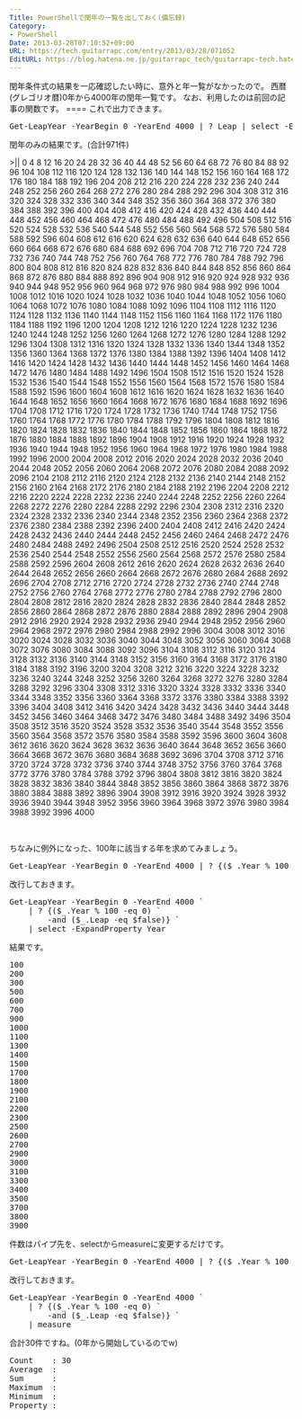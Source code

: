 ```yaml
---
Title: PowerShellで閏年の一覧を出しておく(備忘録)
Category:
- PowerShell
Date: 2013-03-28T07:10:52+09:00
URL: https://tech.guitarrapc.com/entry/2013/03/28/071052
EditURL: https://blog.hatena.ne.jp/guitarrapc_tech/guitarrapc-tech.hatenablog.com/atom/entry/11696248318757675499
---
```


<p>閏年条件式の結果を一応確認したい時に、意外と年一覧がなかったので。 西暦(グレゴリオ暦)0年から4000年の閏年一覧です。 なお、利用したのは前回の記事の関数です。 ==== これで出力できます。</p>
<pre class="brush: powershell">Get-LeapYear -YearBegin 0 -YearEnd 4000 | ? Leap | select -ExpandProperty Year
</pre>
<p>閏年のみの結果です。(合計971件)</p>
<p>&gt;|| 0 4 8 12 16 20 24 28 32 36 40 44 48 52 56 60 64 68 72 76 80 84 88 92 96 104 108 112 116 120 124 128 132 136 140 144 148 152 156 160 164 168 172 176 180 184 188 192 196 204 208 212 216 220 224 228 232 236 240 244 248 252 256 260 264 268 272 276 280 284 288 292 296 304 308 312 316 320 324 328 332 336 340 344 348 352 356 360 364 368 372 376 380 384 388 392 396 400 404 408 412 416 420 424 428 432 436 440 444 448 452 456 460 464 468 472 476 480 484 488 492 496 504 508 512 516 520 524 528 532 536 540 544 548 552 556 560 564 568 572 576 580 584 588 592 596 604 608 612 616 620 624 628 632 636 640 644 648 652 656 660 664 668 672 676 680 684 688 692 696 704 708 712 716 720 724 728 732 736 740 744 748 752 756 760 764 768 772 776 780 784 788 792 796 800 804 808 812 816 820 824 828 832 836 840 844 848 852 856 860 864 868 872 876 880 884 888 892 896 904 908 912 916 920 924 928 932 936 940 944 948 952 956 960 964 968 972 976 980 984 988 992 996 1004 1008 1012 1016 1020 1024 1028 1032 1036 1040 1044 1048 1052 1056 1060 1064 1068 1072 1076 1080 1084 1088 1092 1096 1104 1108 1112 1116 1120 1124 1128 1132 1136 1140 1144 1148 1152 1156 1160 1164 1168 1172 1176 1180 1184 1188 1192 1196 1200 1204 1208 1212 1216 1220 1224 1228 1232 1236 1240 1244 1248 1252 1256 1260 1264 1268 1272 1276 1280 1284 1288 1292 1296 1304 1308 1312 1316 1320 1324 1328 1332 1336 1340 1344 1348 1352 1356 1360 1364 1368 1372 1376 1380 1384 1388 1392 1396 1404 1408 1412 1416 1420 1424 1428 1432 1436 1440 1444 1448 1452 1456 1460 1464 1468 1472 1476 1480 1484 1488 1492 1496 1504 1508 1512 1516 1520 1524 1528 1532 1536 1540 1544 1548 1552 1556 1560 1564 1568 1572 1576 1580 1584 1588 1592 1596 1600 1604 1608 1612 1616 1620 1624 1628 1632 1636 1640 1644 1648 1652 1656 1660 1664 1668 1672 1676 1680 1684 1688 1692 1696 1704 1708 1712 1716 1720 1724 1728 1732 1736 1740 1744 1748 1752 1756 1760 1764 1768 1772 1776 1780 1784 1788 1792 1796 1804 1808 1812 1816 1820 1824 1828 1832 1836 1840 1844 1848 1852 1856 1860 1864 1868 1872 1876 1880 1884 1888 1892 1896 1904 1908 1912 1916 1920 1924 1928 1932 1936 1940 1944 1948 1952 1956 1960 1964 1968 1972 1976 1980 1984 1988 1992 1996 2000 2004 2008 2012 2016 2020 2024 2028 2032 2036 2040 2044 2048 2052 2056 2060 2064 2068 2072 2076 2080 2084 2088 2092 2096 2104 2108 2112 2116 2120 2124 2128 2132 2136 2140 2144 2148 2152 2156 2160 2164 2168 2172 2176 2180 2184 2188 2192 2196 2204 2208 2212 2216 2220 2224 2228 2232 2236 2240 2244 2248 2252 2256 2260 2264 2268 2272 2276 2280 2284 2288 2292 2296 2304 2308 2312 2316 2320 2324 2328 2332 2336 2340 2344 2348 2352 2356 2360 2364 2368 2372 2376 2380 2384 2388 2392 2396 2400 2404 2408 2412 2416 2420 2424 2428 2432 2436 2440 2444 2448 2452 2456 2460 2464 2468 2472 2476 2480 2484 2488 2492 2496 2504 2508 2512 2516 2520 2524 2528 2532 2536 2540 2544 2548 2552 2556 2560 2564 2568 2572 2576 2580 2584 2588 2592 2596 2604 2608 2612 2616 2620 2624 2628 2632 2636 2640 2644 2648 2652 2656 2660 2664 2668 2672 2676 2680 2684 2688 2692 2696 2704 2708 2712 2716 2720 2724 2728 2732 2736 2740 2744 2748 2752 2756 2760 2764 2768 2772 2776 2780 2784 2788 2792 2796 2800 2804 2808 2812 2816 2820 2824 2828 2832 2836 2840 2844 2848 2852 2856 2860 2864 2868 2872 2876 2880 2884 2888 2892 2896 2904 2908 2912 2916 2920 2924 2928 2932 2936 2940 2944 2948 2952 2956 2960 2964 2968 2972 2976 2980 2984 2988 2992 2996 3004 3008 3012 3016 3020 3024 3028 3032 3036 3040 3044 3048 3052 3056 3060 3064 3068 3072 3076 3080 3084 3088 3092 3096 3104 3108 3112 3116 3120 3124 3128 3132 3136 3140 3144 3148 3152 3156 3160 3164 3168 3172 3176 3180 3184 3188 3192 3196 3200 3204 3208 3212 3216 3220 3224 3228 3232 3236 3240 3244 3248 3252 3256 3260 3264 3268 3272 3276 3280 3284 3288 3292 3296 3304 3308 3312 3316 3320 3324 3328 3332 3336 3340 3344 3348 3352 3356 3360 3364 3368 3372 3376 3380 3384 3388 3392 3396 3404 3408 3412 3416 3420 3424 3428 3432 3436 3440 3444 3448 3452 3456 3460 3464 3468 3472 3476 3480 3484 3488 3492 3496 3504 3508 3512 3516 3520 3524 3528 3532 3536 3540 3544 3548 3552 3556 3560 3564 3568 3572 3576 3580 3584 3588 3592 3596 3600 3604 3608 3612 3616 3620 3624 3628 3632 3636 3640 3644 3648 3652 3656 3660 3664 3668 3672 3676 3680 3684 3688 3692 3696 3704 3708 3712 3716 3720 3724 3728 3732 3736 3740 3744 3748 3752 3756 3760 3764 3768 3772 3776 3780 3784 3788 3792 3796 3804 3808 3812 3816 3820 3824 3828 3832 3836 3840 3844 3848 3852 3856 3860 3864 3868 3872 3876 3880 3884 3888 3892 3896 3904 3908 3912 3916 3920 3924 3928 3932 3936 3940 3944 3948 3952 3956 3960 3964 3968 3972 3976 3980 3984 3988 3992 3996 4000</p>
<p> </p>
<p>ちなみに例外になった、100年に該当する年を求めてみましょう。</p>
<pre class="brush: powershell">Get-LeapYear -YearBegin 0 -YearEnd 4000 | ? {($_.Year % 100 -eq 0) -and ($_.Leap -eq $false)} | select -ExpandProperty Year
</pre>
<p>改行しておきます。</p>
<pre class="brush: powershell">Get-LeapYear -YearBegin 0 -YearEnd 4000 `
    | ? {($_.Year % 100 -eq 0) `
        -and ($_.Leap -eq $false)} `
    | select -ExpandProperty Year
</pre>
<p>結果です。</p>
<pre class="brush: powershell">100
200
300
500
600
700
900
1000
1100
1300
1400
1500
1700
1800
1900
2100
2200
2300
2500
2600
2700
2900
3000
3100
3300
3400
3500
3700
3800
3900
</pre>
<p>件数はパイプ先を、selectからmeasureに変更するだけです。</p>
<pre class="brush: powershell">Get-LeapYear -YearBegin 0 -YearEnd 4000 | ? {($_.Year % 100 -eq 0) -and ($_.Leap -eq $false)} | measure</pre>
<p>改行しておきます。</p>
<pre class="brush: powershell">Get-LeapYear -YearBegin 0 -YearEnd 4000 `
    | ? {($_.Year % 100 -eq 0) `
        -and ($_.Leap -eq $false)} `
    | measure
</pre>
<p>合計30件ですね。(0年から開始しているのでw)</p>
<pre class="brush: powershell">Count    : 30
Average  : 
Sum      : 
Maximum  : 
Minimum  : 
Property : 
</pre>
